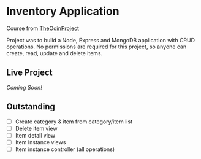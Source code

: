# Inventory Application

Course from [TheOdinProject](https://www.theodinproject.com/lessons/nodejs-inventory-application)

Project was to build a Node, Express and MongoDB application with CRUD operations. 
No permissions are required for this project, so anyone can create, read, update and delete items.

## Live Project
_Coming Soon!_

## Outstanding
- [ ] Create category & item from category/item list
- [ ] Delete item view
- [ ] Item detail view
- [ ] Item Instance views 
- [ ] Item instance controller (all operations)